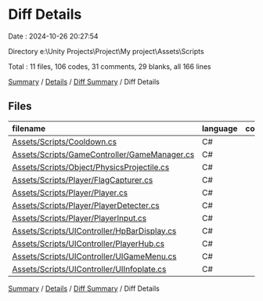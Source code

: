# Diff Details

Date : 2024-10-26 20:27:54

Directory e:\\Unity Projects\\Project\\My project\\Assets\\Scripts

Total : 11 files,  106 codes, 31 comments, 29 blanks, all 166 lines

[Summary](results.md) / [Details](details.md) / [Diff Summary](diff.md) / Diff Details

## Files
| filename | language | code | comment | blank | total |
| :--- | :--- | ---: | ---: | ---: | ---: |
| [Assets/Scripts/Cooldown.cs](/Assets/Scripts/Cooldown.cs) | C# | 0 | 0 | 1 | 1 |
| [Assets/Scripts/GameController/GameManager.cs](/Assets/Scripts/GameController/GameManager.cs) | C# | 6 | 0 | 6 | 12 |
| [Assets/Scripts/Object/PhysicsProjectile.cs](/Assets/Scripts/Object/PhysicsProjectile.cs) | C# | -3 | -1 | -4 | -8 |
| [Assets/Scripts/Player/FlagCapturer.cs](/Assets/Scripts/Player/FlagCapturer.cs) | C# | 12 | 0 | 1 | 13 |
| [Assets/Scripts/Player/Player.cs](/Assets/Scripts/Player/Player.cs) | C# | 49 | 28 | 18 | 95 |
| [Assets/Scripts/Player/PlayerDetecter.cs](/Assets/Scripts/Player/PlayerDetecter.cs) | C# | 29 | 5 | 5 | 39 |
| [Assets/Scripts/Player/PlayerInput.cs](/Assets/Scripts/Player/PlayerInput.cs) | C# | 0 | 0 | -1 | -1 |
| [Assets/Scripts/UIController/HpBarDisplay.cs](/Assets/Scripts/UIController/HpBarDisplay.cs) | C# | 2 | 0 | 1 | 3 |
| [Assets/Scripts/UIController/PlayerHub.cs](/Assets/Scripts/UIController/PlayerHub.cs) | C# | 11 | 0 | 1 | 12 |
| [Assets/Scripts/UIController/UIGameMenu.cs](/Assets/Scripts/UIController/UIGameMenu.cs) | C# | -2 | 0 | 1 | -1 |
| [Assets/Scripts/UIController/UIInfoplate.cs](/Assets/Scripts/UIController/UIInfoplate.cs) | C# | 2 | -1 | 0 | 1 |

[Summary](results.md) / [Details](details.md) / [Diff Summary](diff.md) / Diff Details